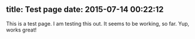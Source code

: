 title: Test page
date: 2015-07-14 00:22:12
---
This is a test page.  I am testing this out.  It seems to be working, so far.  Yup, works great!
